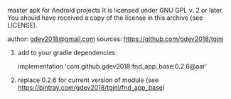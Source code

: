 master apk for Android projects
It is licensed under GNU GPL v. 2 or later.
You should have received a copy of the license in this archive (see LICENSE).

author: gdev2018@gmail.com
sources: https://github.com/gdev2018/tgjni

 
1) add to your gradle dependencies:

    implementation 'com.github.gdev2018:fnd_app_base:0.2.6@aar'

2) replace 0.2.6 for current version of module (see https://bintray.com/gdev2018/tgjni/fnd_app_base)


